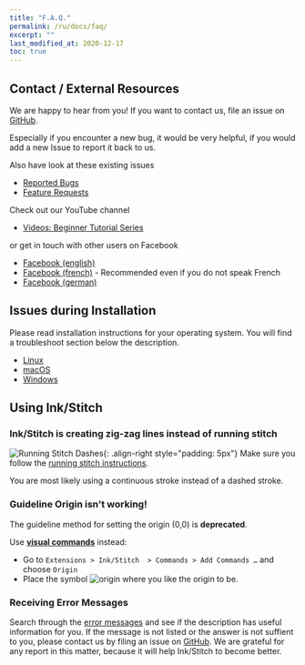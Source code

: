 ```yaml
---
title: "F.A.Q."
permalink: /ru/docs/faq/
excerpt: ""
last_modified_at: 2020-12-17
toc: true
---
```

## Contact / External Resources

We are happy to hear from you! If you want to contact us, file an issue on [GitHub](https://github.com/inkstitch/inkstitch/issues).

Especially if you encounter a new bug, it would be very helpful, if you would add a new Issue to report it back to us.

Also have look at these existing issues

* [Reported Bugs](https://github.com/inkstitch/inkstitch/issues?q=is%3Aissue+is%3Aopen+label%3Abug)
* [Feature Requests](https://github.com/inkstitch/inkstitch/issues?q=is%3Aissue+is%3Aopen+label%3A%22feature+request%22)

Check out our YouTube channel

* [Videos: Beginner Tutorial Series](/tutorials/resources/beginner-video-tutorials/)

or get in touch with other users on Facebook

* [Facebook (english)](https://www.facebook.com/groups/inkstitch/)
* [Facebook (french)](https://www.facebook.com/groups/811488062586111/) - Recommended even if you do not speak French
* [Facebook (german)](https://www.facebook.com/groups/inkstitchdeutsch/)

## Issues during Installation

Please read installation instructions for your operating system. You will find a troubleshoot section below the description.

* <i class="fab fa-linux"></i> [Linux](/docs/install-linux/)
* <i class="fab fa-apple"></i> [macOS](/docs/install-macos/)
* <i class="fab fa-windows"></i> [Windows](/docs/install-windows/)

## Using Ink/Stitch

### Ink/Stitch is creating zig-zag lines instead of running stitch

![Running Stitch Dashes](/assets/images/docs/running-stitch-dashes.jpg){: .align-right style="padding: 5px"}
Make sure you follow the [running stitch instructions](/docs/stitches/running-stitch/).

You are most likely using a continuous stroke instead of a dashed stroke.

### Guideline Origin isn't working!

The guideline method for setting the origin (0,0) is **deprecated**.

Use [**visual commands**](/docs/commands) instead:
* Go to `Extensions > Ink/Stitch  > Commands > Add Commands …` and choose `Origin`
* Place the symbol ![origin](/assets/images/docs/visual-commands-origin.jpg) where you like the origin to be.

### Receiving Error Messages

Search through the [error messages](/docs/error-messages) and see if the description has useful information for you. If the message is not listed or the answer is not suffient to you, please contact us by filing an issue on [GitHub](https://github.com/inkstitch/inkstitch/issues). We are grateful for any report in this matter, because it will help Ink/Stitch to become better.

